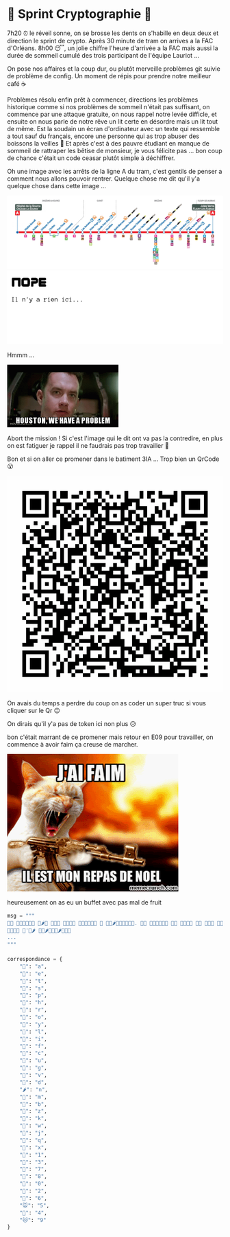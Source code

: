 # 🏃 Sprint Cryptographie 🏃

7h20 ⏰ le réveil sonne, on se brosse les dents on s'habille en deux deux et direction le sprint de crypto. Après 30 minute de tram on arrives a la FAC d'Orléans. 8h00 😴, un jolie chiffre l'heure d'arrivée a la FAC mais aussi la durée de sommeil cumulé des trois participant de l'équipe Lauriot ... 

On pose nos affaires et la coup dur, ou plutôt merveille problèmes git suivie de problème de config. Un moment de répis pour prendre notre meilleur café ☕

Problèmes résolu enfin prêt à commencer, directions les problèmes historique comme si nos problèmes de sommeil n'était pas suffisant, on commence par une attaque gratuite, on nous rappel notre levée difficle, et ensuite on nous parle de notre rêve un lit certe en désordre mais un lit tout de même. Est la soudain un écran d'ordinateur avec un texte qui ressemble a tout sauf du français, encore une personne qui as trop abuser des boissons la veilles 🍺 Et après c'est à des pauvre étudiant en manque de sommeil de rattraper les bêtise de monsieur, je vous félicite pas ... bon coup de chance c'était un code ceasar plutôt simple à déchiffrer. 

Oh une image avec les arrêts de la ligne A du tram, c'est gentils de penser a comment nous allons pouvoir rentrer. Quelque chose me dit qu'il y'a quelque chose dans cette image ...

![tram img](public/tram.png)
![tram img](public/tram_red.png)

Hmmm ...

![houston help](public/houston.png)

Abort the mission ! Si c'est l'image qui le dit ont va pas la contredire, en plus on est fatiguer je rappel il ne faudrais pas trop travailler 🥱

Bon et si on aller ce promener dans le batiment 3IA ... Trop bien un QrCode 😮

[![qrCode](public/ecran.png)](https://www.youtube.com/watch?v=iik25wqIuFo)

On avais du temps a perdre du coup on as coder un super truc si vous cliquer sur le Qr 😉

On dirais qu'il y'a pas de token ici non plus 😥 

bon c'était marrant de ce promener mais retour en E09 pour travailler, on commence à avoir faim ça creuse de marcher.

![faim](public/faim.gif)

heureusement on as eu un buffet avec pas mal de fruit

```py
msg = """
🥦🥝 🥬🧄🍐🍒🍎🍊 🍈🌶🥔 🥝🥭🍊 🍊🍐🥝🥭 🥬🍎🥑🌽🥦🥝 🍎 🍒🍎🌶🌽🍈🍉🥦🥝🍐. 🌽🥦 🥭🍉🥬🥬🌽🍊 🥕🥝 🥦🌽🍐🥝 🥦🍎 🍐🥬🥑 🐯🐹🦁🐻
🍈🧄🍉🍐 🥭'🥝🌶 🥑🧄🌶🍅🍎🌽🌶🥑🍐🥝
...
"""

correspondance = {
    "🍎": "a",
    "🥝": "e",
    "🍊": "t",
    "🥭": "s",
    "🍈": "p",
    "🍑": "h",
    "🍐": "r",
    "🧄": "o",
    "🍓": "y",
    "🥦": "l",
    "🌽": "i",
    "🥬": "f",
    "🥑": "c",
    "🍉": "u",
    "🥔": "g",
    "🍅": "v",
    "🥕": "d",
    "🌶": "n",
    "🍒": "m",
    "🥥": "b",
    "🍋": "z",
    "🍆": "k",
    "🥒": "w",
    "🍇": "j",
    "🧅": "q",
    "🍏": "x",
    "🐼": "1",
    "🐻": "3",
    "🐶": "7",
    "🦁": "8",
    "🐹": "0",
    "🐯": "2",
    "🦊": "6",
    "🐭": "5",
    "🐰": "4",
    "🐱": "9"
}
```

